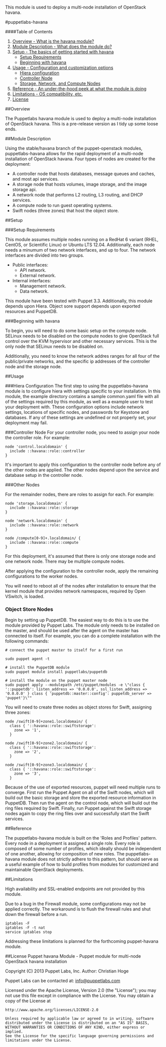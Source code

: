This module is used to deploy a multi-node installation of OpenStack havana.

#puppetlabs-havana

####Table of Contents

1. [Overview - What is the havana module?](#overview)
2. [Module Description - What does the module do?](#module-description)
3. [Setup - The basics of getting started with havana](#setup)
    * [Setup Requirements](#setup-requirements)
    * [Beginning with havana](#beginning-with-havana)
4. [Usage - Configuration and customization options](#usage)
    * [Hiera configuration](#hiera-configuration)
    * [Controller Node](#controller-node)
    * [Storage, Network, and Compute Nodes](#other-nodes)
5. [Reference - An under-the-hood peek at what the module is doing](#reference)
6. [Limitations - OS compatibility, etc.](#limitations)
7. [License](#license)

##Overview

The Puppetlabs havana module is used to deploy a multi-node installation of OpenStack havana.
This is a pre-release version as I tidy up some loose ends.

##Module Description

Using the stable/havana branch of the puppet-openstack modules, puppetlabs-havana allows
for the rapid deployment of a multi-node installation of OpenStack havana. Four types
of nodes are created for the deployment:

* A controller node that hosts databases, message queues and caches, and most api services.
* A storage node that hosts volumes, image storage, and the image storage api.
* A network node that performs L2 routing, L3 routing, and DHCP services.
* A compute node to run guest operating systems.
* Swift nodes (three zones) that host the object store.

##Setup

###Setup Requirements

This module assumes multiple nodes running on a RedHat 6 variant (RHEL, CentOS, or Scientific Linux)
or Ubuntu LTS 12.04. Additionally, each node needs a minumum of two network interfaces, and up to four.
The network interfaces are divided into two groups.

- Public interfaces:
  * API network.
  * External network.
- Internal interfaces:
  * Management network.
  * Data network.

This module have been tested with Puppet 3.3. Additionally, this module depends upon Hiera. Object
sore support depends upon exported resources and PuppetDB.

###Beginning with havana

To begin, you will need to do some basic setup on the compute node. SELinux needs to be disabled
on the compute nodes to give OpenStack full control over the KVM hypervisor and other necessary 
services. This is the only node that SELinux needs to be disabled on.

Additionally, you need to know the network addres ranges for all four of the public/private networks,
and the specific ip addresses of the controller node and the storage node.

##Usage

###Hiera Configuration
The first step to using the puppetlabs-havana module is to configure hiera with settings specific
to your installation. In this module, the example directory contains a sample common.yaml file
with all of the settings required by this module, as well as a example user to test your deployment
with. These configuration options include network settings, locations of specific nodes, and
passwords for Keystone and databases. If any of these settings are undefined or not properly set, your
deployment may fail.

###Controller Node
For your controller node, you need to assign your node the controller role. For example:

```
node 'control.localdomain' {
  include ::havana::role::controller
}
```

It's important to apply this configuration to the controller node before any of the other
nodes are applied. The other nodes depend upon the service and database setup in the controller
node.

###Other Nodes

For the remainder nodes, there are roles to assign for each. For example:
```
node 'storage.localdomain' {
  include ::havana::role::storage
}

node 'network.localdomain' {
  include ::havana::role::network
}

node /compute[0-9]+.localdomain/ {
  include ::havana::role::compute
}
```

For this deployment, it's assumed that there is only one storage node and one network
node. There may be multiple compute nodes.

After applying the configuration to the controller node, apply the remaining
configurations to the worker nodes. 

You will need to reboot all of the nodes after installation to ensure that the kernel
module that provides network namespaces, required by Open VSwitch, is loaded.

### Object Store Nodes

Begin by setting up PuppetDB. The easiest way to do this is to use the module provided
by Puppet Labs. The module only needs to be installed on the master, and should be
used after the agent on the master has connected to itself. For example, you can do a
complete installation with the following commands:

```
# connect the puppet master to itself for a first run

sudo puppet agent -t

# install the PuppetDB module
sudo puppet module install puppetlabs/puppetdb

# install the module on the puppet master node
sudo puppet apply --modulepath /etc/puppet/modules -e \"class { '::puppetdb': listen_address => '0.0.0.0', ssl_listen_address => '0.0.0.0' } class { 'puppetdb::master::config': puppetdb_server => 'puppet'}\""
```

You will need to create three nodes as object stores for Swift, assigning three zones:

```
node /swift[0-9]+zone1.localdomain/ {
  class { '::havana::role::swiftstorage':
    zone => '1',
  }

node /swift[0-9]+zone2.localdomain/ {
  class { '::havana::role::swiftstorage':
    zone => '2',
  }

node /swift[0-9]+zone3.localdomain/ {
  class { '::havana::role::swiftstorage':
    zone => '3',
  }
```

Because of the use of exported resources, puppet will need multiple runs to converge. First run the Puppet Agent
on all of the Swift nodes, which will build out the basic storage and store the exported resource information
in PuppetDB. Then run the agent on the control node, which will build out the ring files required by Swift.
Finally, run Puppet against the Swift storage nodes again to copy the ring files over and successfully start
the Swift services.

##Reference

The puppetlabs-havana module is built on the 'Roles and Profiles' pattern. Every node
in a deployment is assigned a single role. Every role is composed of some number of
profiles, which ideally should be independent of one another, allowing for composition
of new roles. The puppetlabs-havana module does not strictly adhere to this pattern,
but should serve as a useful example of how to build profiles from modules for customized
and maintainable OpenStack deployments.

##Limitations

High availability and SSL-enabled endpoints are not provided by this module.

Due to a bug in the Firewall module, some configurations may not be
applied correctly. The workaround is to flush the firewall rules and shut down
the firewall before a run.

```
iptables -F
iptables -F -t nat
service iptables stop
```

Addressing these limitations is planned for the forthcoming puppet-havana module.

##License
Puppet havana Module - Puppet module for multi-node OpenStack havana installation

Copyright (C) 2013 Puppet Labs, Inc.
Author: Christian Hoge

Puppet Labs can be contacted at: info@puppetlabs.com

Licensed under the Apache License, Version 2.0 (the "License");
you may not use this file except in compliance with the License.
You may obtain a copy of the License at

    http://www.apache.org/licenses/LICENSE-2.0

    Unless required by applicable law or agreed to in writing, software
    distributed under the License is distributed on an "AS IS" BASIS,
    WITHOUT WARRANTIES OR CONDITIONS OF ANY KIND, either express or implied.
    See the License for the specific language governing permissions and
    limitations under the License.

